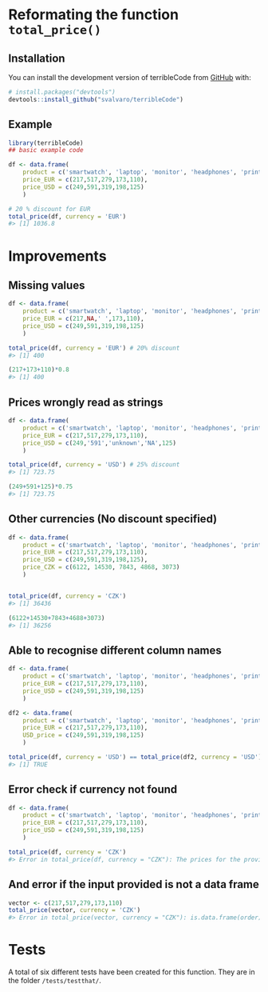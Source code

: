 
<!-- README.md is generated from README.Rmd. Please edit that file -->

# Reformating the function `total_price()`

<!-- badges: start -->
<!-- badges: end -->

## Installation

You can install the development version of terribleCode from
[GitHub](https://github.com/) with:

``` r
# install.packages("devtools")
devtools::install_github("svalvaro/terribleCode")
```

## Example

``` r
library(terribleCode)
## basic example code

df <- data.frame(
    product = c('smartwatch', 'laptop', 'monitor', 'headphones', 'printer'),
    price_EUR = c(217,517,279,173,110),
    price_USD = c(249,591,319,198,125)
    )

# 20 % discount for EUR
total_price(df, currency = 'EUR')
#> [1] 1036.8
```

# Improvements

## Missing values

``` r
df <- data.frame(
    product = c('smartwatch', 'laptop', 'monitor', 'headphones', 'printer'),
    price_EUR = c(217,NA,' ',173,110),
    price_USD = c(249,591,319,198,125)
    )

total_price(df, currency = 'EUR') # 20% discount
#> [1] 400
```

``` r
(217+173+110)*0.8
#> [1] 400
```

## Prices wrongly read as strings

``` r
df <- data.frame(
    product = c('smartwatch', 'laptop', 'monitor', 'headphones', 'printer'),
    price_EUR = c(217,517,279,173,110),
    price_USD = c(249,'591','unknown','NA',125)
    )

total_price(df, currency = 'USD') # 25% discount
#> [1] 723.75
```

``` r
(249+591+125)*0.75
#> [1] 723.75
```

## Other currencies (No discount specified)

``` r
df <- data.frame(
    product = c('smartwatch', 'laptop', 'monitor', 'headphones', 'printer'),
    price_EUR = c(217,517,279,173,110),
    price_USD = c(249,591,319,198,125),
    price_CZK = c(6122, 14530, 7843, 4868, 3073)
    )


total_price(df, currency = 'CZK')
#> [1] 36436
```

``` r
(6122+14530+7843+4688+3073)
#> [1] 36256
```

## Able to recognise different column names

``` r
df <- data.frame(
    product = c('smartwatch', 'laptop', 'monitor', 'headphones', 'printer'),
    price_EUR = c(217,517,279,173,110),
    price_USD = c(249,591,319,198,125)
    )

df2 <- data.frame(
    product = c('smartwatch', 'laptop', 'monitor', 'headphones', 'printer'),
    price_EUR = c(217,517,279,173,110),
    USD_price = c(249,591,319,198,125)
    )

total_price(df, currency = 'USD') == total_price(df2, currency = 'USD')
#> [1] TRUE
```

## Error check if currency not found

``` r
df <- data.frame(
    product = c('smartwatch', 'laptop', 'monitor', 'headphones', 'printer'),
    price_EUR = c(217,517,279,173,110),
    price_USD = c(249,591,319,198,125)
    )

total_price(df, currency = 'CZK')
#> Error in total_price(df, currency = "CZK"): The prices for the provided currency were not found.
```

## And error if the input provided is not a data frame

``` r
vector <- c(217,517,279,173,110)
total_price(vector, currency = 'CZK')
#> Error in total_price(vector, currency = "CZK"): is.data.frame(order) is not TRUE
```

# Tests

A total of six different tests have been created for this function. They
are in the folder `/tests/testthat/`.
